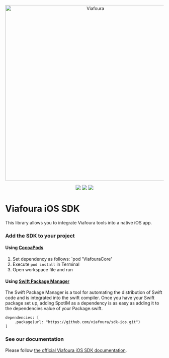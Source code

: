 <p align="center">
<img src="https://github.com/viafoura/sdk-ios/assets/103942744/f4b6b449-c64b-452c-8260-8e1c1795266f" alt="Viafoura" title="Viafoura" width="557"/>
</p>

<p align="center">
<a href="https://documentation.viafoura.com/docs/getting-started-on-ios"><img src="https://img.shields.io/badge/Swift-Doc-DE5C43.svg?style=flat"></a>
<a href="https://cocoapods.org/pods/Kingfisher"><img src="https://img.shields.io/github/v/tag/viafoura/sdk-ios.svg?color=red&include_prereleases=&sort=semver"></a>
<a href="https://swift.org/package-manager/"><img src="https://img.shields.io/badge/SPM-supported-DE5C43.svg?style=flat"></a>
</p>

# Viafoura iOS SDK

This library allows you to integrate Viafoura tools into a native iOS app.

### Add the SDK to your project

#### Using [CocoaPods](https://cocoapods.org)
1. Set dependency as follows:
    `pod 'ViafouraCore'
2. Execute `pod install` in Terminal
3. Open workspace file and run

#### Using [Swift Package Manager](https://swift.org/package-manager)
The Swift Package Manager is a tool for automating the distribution of Swift code and is integrated into the swift compiler.
Once you have your Swift package set up, adding SpotIM as a dependency is as easy as adding it to the dependencies value of your Package.swift.
```
dependencies: [
    .package(url: "https://github.com/viafoura/sdk-ios.git")
]
```

### See our documentation

Please follow [the official Viafoura iOS SDK documentation](https://documentation.viafoura.com/docs/add-the-viafoura-ios-sdk-to-your-app).
